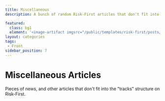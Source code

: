 ```yaml
---
title: Miscellaneous
description: A bunch of random Risk-First articles that don't fit into the category structure.

featured: 
  class: bg1
  element: '<image-artifact imgsrc="/public/templates/risk-first/posts/tape-measure.svg">Miscellaneous</image-artifact>'
layout: categories
tags:
 - Front
sidebar_position: 7
---
```


# Miscellaneous Articles

Pieces of news, and other articles that don't fit into the "tracks" structure on Risk-First.

<TagList filter="misc" />